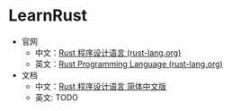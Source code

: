 # LearnRust

- 官网
  - 中文：[Rust 程序设计语言 (rust-lang.org)](https://www.rust-lang.org/zh-CN/)
  - 英文：[Rust Programming Language (rust-lang.org)](https://www.rust-lang.org/)
- 文档
  - 中文：[Rust 程序设计语言 简体中文版](https://kaisery.github.io/trpl-zh-cn/)
  - 英文: TODO

